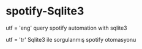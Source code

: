 # spotify-Sqlite3

utf = 'eng'  query spotify automation with sqlite3


utf = 'tr'  Sqlite3 ile sorgulanmış spotify otomasyonu  
